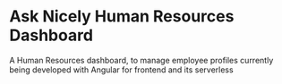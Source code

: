 # Ask Nicely Human Resources Dashboard

A Human Resources dashboard, to manage employee profiles currently being developed with Angular for frontend and its serverless



